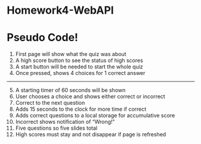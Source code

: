 # Homework4-WebAPI

# Pseudo Code!

1. First page will show what the quiz was about
2. A high score button to see the status of high scores 
3. A start button will be needed to start the whole quiz
4. Once pressed, shows 4 choices for 1 correct answer

-------------------------------------------------------------------------------------------------------------------------------

5. A starting timer of 60 seconds will be shown
6. User chooses a choice and shows either correct or incorrect
7. Correct to the next question
8. Adds 15 seconds to the clock for more time if correct
9. Adds correct questions  to a local storage for accumulative score
10. Incorrect shows notification of “Wrong!”
11. Five questions so five slides total 
12. High scores must stay and not disappear if page is refreshed
